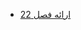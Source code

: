 - [ارائه فصل 22](https://drive.google.com/file/d/1L4pHoad6QMZLjlulaWFLRx8yM4cXkkC-/view?usp=sharing)
